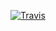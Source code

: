 [![Travis](https://img.shields.io/travis/malyutinegor/viz2.svg?style=flat-square)](https://github.com/malyutinegor/viz2)
